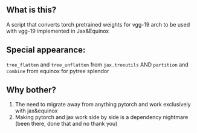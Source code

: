 ## What is this?

A script that converts torch pretrained weights for vgg-19 arch to be used with vgg-19 implemented in Jax&Equinox


## Special appearance:

`tree_flatten` and `tree_unflatten` from `jax.treeutils` AND `partition` and `combine` from equinox for pytree splendor

## Why bother?

1. The need to migrate away from anything pytorch and work exclusively with jax&equinox
2. Making pytorch and jax work side by side is a dependency nightmare (been there, done that and no thank you)
